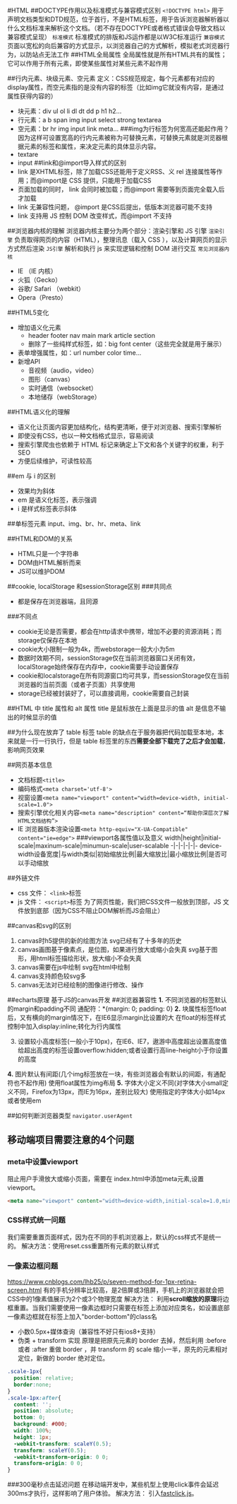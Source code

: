 
#HTML
##DOCTYPE作用以及标准模式与兼容模式区别
`<!DOCTYPE html>`
用于声明文档类型和DTD规范，位于首行，不是HTML标签，用于告诉浏览器解析器以什么文档标准来解析这个文档。（若不存在DOCTYPE或者格式错误会导致文档以兼容模式呈现）
`标准模式`
标准模式的排版和JS运作都是以W3C标准运行
`兼容模式`
页面以宽松的向后兼容的方式显示，以浏览器自己的方式解析，模拟老式浏览器行为，以防站点无法工作
##HTML全局属性
全局属性就是所有HTML共有的属性；
它可以作用于所有元素，即使某些属性对某些元素不起作用

##行内元素、块级元素、空元素
定义：CSS规范规定，每个元素都有对应的display属性，而空元素指的是没有内容的标签（比如img它就没有内容，是通过属性获得内容的）
- 块元素：div ul ol li dl dt dd p h1 h2...  
- 行元素：a b span img input select strong textarea
- 空元素：br hr img input link meta...
###img为行标签为何宽高还能起作用？
因为这样可设置宽高的行内元素被称为可替换元素，可替换元素就是浏览器根据元素的标签和属性，来决定元素的具体显示内容。
- textare
- input
##link和@import导入样式的区别
- link 是XHTML标签，除了加载CSS还能用于定义RSS、义 rel 连接属性等作用；而@import是 CSS 提供，只能用于加载CSS
- 页面加载的同时， link 会同时被加载；而@import 需要等到页面完全载入后才加载
- link 无兼容性问题， @import 是CSS后提出，低版本浏览器可能不支持
- link 支持用 JS 控制 DOM 改变样式，而@import 不支持

##浏览器内核的理解
浏览器内核主要分为两个部分：渲染引擎和 JS 引擎
`渲染引擎`
负责取得网页的内容（HTML），整理讯息（载入 CSS ），以及计算网页的显示方式然后渲染
`JS引擎`
解析和执行 js 来实现逻辑和控制 DOM 进行交互
`常见浏览器内核`
- IE （IE 内核）
- 火狐（Gecko）
- 谷歌/ Safari （webkit）
- Opera（Presto）

##HTML5变化
- 增加语义化元素
	- header footer nav main mark article section
	- 删除了一些纯样式标签，如：big font center（这些完全就是用于展示）
- 表单增强属性，如：url number color time...
- 新增API
	- 音视频（audio，video）
	- 图形（canvas）
	- 实时通信（websocket）
	- 本地储存（webStorage）

##HTML语义化的理解
- 语义化让页面内容更加结构化，结构更清晰，便于对浏览器、搜索引擎解析
- 即使没有CSS，也以一种文档格式显示，容易阅读
- 搜索引擎爬虫也依赖于 HTML 标记来确定上下文和各个关键字的权重，利于 SEO
- 方便后续维护，可读性较高


##em 与 i 的区别
- 效果均为斜体
- em 是语义化标签，表示强调
- i 是样式标签表示斜体

##单标签元素
input、img、br、hr、meta、link

##HTML和DOM的关系
- HTML只是一个字符串
- DOM由HTML解析而来
- JS可以维护DOM

##cookie, localStorage 和sessionStorage区别
###共同点
- 都是保存在浏览器端，且同源

###不同点
- cookie无论是否需要，都会在http请求中携带，增加不必要的资源消耗；而storage仅保存在本地
- cookie大小限制一般为4k，而webstorage一般大小为5m
- 数据时效期不同，sessionStorage仅在当前浏览器窗口关闭有效，localStorage始终保存在内存中，cookie需要手动设置保存
- cookie和localstorage在所有同源窗口均可共享，而sessionStorage仅在当前浏览器的当前页面（或者子页面）共享使用
- storage已经被封装好了，可以直接调用，cookie需要自己封装

##HTML 中 title 属性和 alt 属性
title 是鼠标放在上面是显示的值
alt 是信息不输出的时候显示的值

##为什么现在放弃了 table 标签
table 的缺点在于服务器把代码加载至本地，本来就是一行一行执行，但是 table 标签里的东西**需要全部下载完了之后才会加载**，影响网页效果

##网页基本信息
- 文档标题`<title>`
- 编码格式`<meta charset='utf-8'>`
- 视窗设置`<meta name="viewport" content="width=device-width, initial-scale=1.0">`
- 搜索引擎优化相关内容`<meta name="description" content=“帮助你深层次了解HTML文档结构”>`
- IE 浏览器版本渲染设置`<meta http-equiv="X-UA-Compatible" content="ie=edge">`
###viewport各属性值以及意义
width|height|initial-scale|maxinum-scale|minumun-scale|user-scalable
-|-|-|-|-|-
device-width设备宽度|与width类似|初始缩放比例|最大缩放比|最小缩放比例|是否可以手动缩放


##外链文件
- css 文件： `<link>`标签
- js 文件： `<script>`标签
为了网页性能，我们把CSS文件一般放到顶部，JS 文件放到底部（因为CSS不阻止DOM解析而JS会阻止）

##canvas和svg的区别
1. canvas时h5提供的新的绘图方法 
svg已经有了十多年的历史
2. canvas画图基于像素点，是位图，如果进行放大或缩小会失真 
svg基于图形，用html标签描绘形状，放大缩小不会失真
3. canvas需要在js中绘制 
svg在html中绘制
4. canvas支持颜色较svg多
5. canvas无法对已经绘制的图像进行修改、操作 

##echarts原理
基于JS的canvas开发
##浏览器兼容性
**1.** 不同浏览器的标签默认的margin和padding不同
通配符：*{margin: 0; padding: 0}
**2.** 块属性标签float后，又有横向的margin情况下，在IE6显示margin比设置的大
在float的标签样式控制中加入display:inline;转化为行内属性

3. 设置较小高度标签(一般小于10px)，在IE6、IE7，遨游中高度超出设置高度值
给超出高度的标签设置overflow:hidden;或者设置行高line-height小于你设置的高度

**4.** 图片默认有间距(几个img标签放在一块，有些浏览器会有默认的间距，有通配符也不起作用)
使用float属性为img布局
**5.** 字体大小定义不同(对字体大小small定义不同，Firefox为13px，而IE为16px，差别比较大)
使用指定的字体大小如14px或者使用em


##如何判断浏览器类型
`navigator.userAgent`
## 移动端项目需要注意的4个问题

### meta中设置viewport
阻止用户手滑放大或缩小页面，需要在 index.html中添加meta元素,设置viewport。
```html
<meta name="viewport" content="width=device-width,initial-scale=1.0,minimum-scale=1.0,maximum-scale=1.0,user-scalable=no">
```

### CSS样式统一问题
我们需要重置页面样式，因为在不同的手机浏览器上，默认的css样式不是统一的。 解决方法：使用reset.css重置所有元素的默认样式

### 一像素边框问题
https://www.cnblogs.com/lhb25/p/seven-method-for-1px-retina-screen.html
有的手机分辨率比较高，是2倍屏或3倍屏，手机上的浏览器就会把CSS中的1像素值展示为2个或3个物理宽度 
解决方法： 利用**scroll缩放的原理**将边框重置。当我们需要使用一像素边框时只需要在标签上添加对应类名，如设置底部一像素边框就在标签上加入"border-bottom"的class名
- 小数0.5px+媒体查询（兼容性不好只有ios8+支持）
- 伪类 + transform 实现
原理是把原先元素的 border 去掉，然后利用 :before 或者 :after 重做 border ，并 transform 的 scale 缩小一半，原先的元素相对定位，新做的 border 绝对定位。
```css
.scale-1px{
  position: relative;
  border:none;
}
.scale-1px:after{
  content: '';
  position: absolute;
  bottom: 0;
  background: #000;
  width: 100%;
  height: 1px;
  -webkit-transform: scaleY(0.5);
  transform: scaleY(0.5);
  -webkit-transform-origin: 0 0;
  transform-origin: 0 0;
}
```


###300毫秒点击延迟问题
在移动端开发中，某些机型上使用click事件会延迟300ms才执行，这样影响了用户体验。 解决方法： 引入[fastclick.js](https://www.jianshu.com/p/05b142d84780)。



